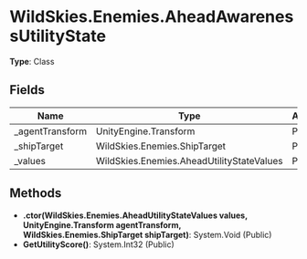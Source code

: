 ﻿# WildSkies.Enemies.AheadAwarenessUtilityState

**Type**: Class

## Fields

| Name | Type | Access |
|------|------|--------|
| _agentTransform | UnityEngine.Transform | Private |
| _shipTarget | WildSkies.Enemies.ShipTarget | Private |
| _values | WildSkies.Enemies.AheadUtilityStateValues | Private |

## Methods

- **.ctor(WildSkies.Enemies.AheadUtilityStateValues values, UnityEngine.Transform agentTransform, WildSkies.Enemies.ShipTarget shipTarget)**: System.Void (Public)
- **GetUtilityScore()**: System.Int32 (Public)

